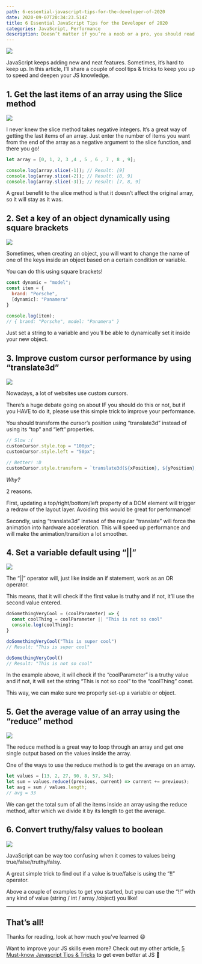 ```yaml
---
path: 6-essential-javascript-tips-for-the-developer-of-2020
date: 2020-09-07T20:34:23.514Z
title: 6 Essential JavaScript Tips for the Developer of 2020
categories: JavaScript, Performance
description: Doesn’t matter if you’re a noob or a pro, you should read these!
---
```

![](https://cdn-images-1.medium.com/max/2400/1*6lr62oeoWQnRyvKhEE7fpA.png)

JavaScript keeps adding new and neat features. Sometimes, it’s hard to keep up. In this article, I’ll share a couple of cool tips & tricks to keep you up to speed and deepen your JS knowledge.

## 1. Get the last items of an array using the Slice method

![](https://cdn-images-1.medium.com/max/2400/1*NRLk5BnEph8BJJB6Js1bEg.png)

I never knew the slice method takes negative integers. It’s a great way of getting the last items of an array. Just enter the number of items you want from the end of the array as a negative argument to the slice function, and there you go!

```javascript
let array = [0, 1, 2, 3 ,4 , 5 , 6 , 7 , 8 , 9];

console.log(array.slice(-1)); // Result: [9]
console.log(array.slice(-2)); // Result: [8, 9]
console.log(array.slice(-3)); // Result: [7, 8, 9]
```

A great benefit to the slice method is that it doesn’t affect the original array, so it will stay as it was.

## 2. Set a key of an object dynamically using square brackets

![](https://cdn-images-1.medium.com/max/2400/1*Uh28Jx4GxbOsUbDY2UBg5g.png)

Sometimes, when creating an object, you will want to change the name of one of the keys inside an object based on a certain condition or variable.

You can do this using square brackets!

```javascript
const dynamic = "model";
const item = {
  brand: "Porsche",
  [dynamic]: "Panamera"
}

console.log(item);
// { brand: "Porsche", model: "Panamera" }
```

Just set a string to a variable and you’ll be able to dynamically set it inside your new object.

## 3. Improve custom cursor performance by using “translate3d”

![](https://cdn-images-1.medium.com/max/2400/1*F0wNEy4TDPilcbFna4jIIQ.png)

Nowadays, a lot of websites use custom cursors.

There’s a huge debate going on about IF you should do this or not, but if you HAVE to do it, please use this simple trick to improve your performance.

You should transform the cursor’s position using “translate3d” instead of using its “top” and “left” properties.

```javascript
// Slow :(
customCursor.style.top = "100px";
customCursor.style.left = "50px";

// Better! :D
customCursor.style.transform = `translate3d(${xPosition}, ${yPosition}, 0)`;
```

*Why?*

2 reasons.

First, updating a top/right/bottom/left property of a DOM element will trigger a redraw of the layout layer. Avoiding this would be great for performance!

Secondly, using “translate3d” instead of the regular “translate” will force the animation into hardware acceleration. This will speed up performance and will make the animation/transition a lot smoother.

## 4. Set a variable default using “||”

![](https://cdn-images-1.medium.com/max/2400/1*bwE5AVWRL5ny0aa3cJLsDw.png)

The “||” operator will, just like inside an if statement, work as an OR operator.

This means, that it will check if the first value is truthy and if not, it’ll use the second value entered.

```javascript
doSomethingVeryCool = (coolParameter) => {
  const coolThing = coolParameter || "This is not so cool"
  console.log(coolThing);
}

doSomethingVeryCool("This is super cool")
// Result: "This is super cool"

doSomethingVeryCool()
// Result: "This is not so cool"
```

In the example above, it will check if the “coolParameter” is a truthy value and if not, it will set the string “This is not so cool” to the “coolThing” const.

This way, we can make sure we properly set-up a variable or object.

## 5. Get the average value of an array using the “reduce” method

![](https://cdn-images-1.medium.com/max/2400/1*whTUqzklTDqP9mxnr0Yrng.png)

The reduce method is a great way to loop through an array and get one single output based on the values inside the array.

One of the ways to use the reduce method is to get the average on an array.

```javascript
let values = [13, 2, 27, 90, 8, 57, 34];
let sum = values.reduce((previous, current) => current += previous);
let avg = sum / values.length;
// avg = 33
```

We can get the total sum of all the items inside an array using the reduce method, after which we divide it by its length to get the average.

## 6. Convert truthy/falsy values to boolean

![](https://cdn-images-1.medium.com/max/2400/1*tsuLOYxPZtmogjar_QYnCQ.png)

JavaScript can be way too confusing when it comes to values being true/false/truthy/falsy.

A great simple trick to find out if a value is true/false is using the “!!” operator.

Above a couple of examples to get you started, but you can use the “!!” with any kind of value (string / int / array /object) you like!

- - -

## That’s all!

Thanks for reading, look at how much you’ve learned 😄

Want to improve your JS skills even more? Check out my other article, [5 Must-know Javascript Tips & Tricks](https://www.thatsanegg.com/blog/5-must-know-javascript-tips-tricks/) to get even better at JS 💪